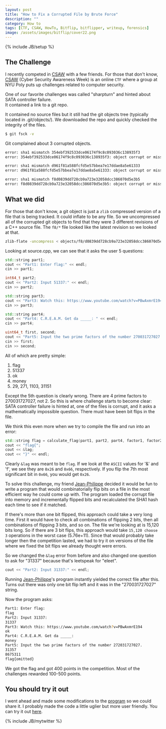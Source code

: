 ```yaml
---
layout: post
title: "How to Fix a Corrupted File by Brute Force"
description: ""
category: How to
tags: [CTF, CSAW, HowTo, Bitflip, bitflipper, writeup, forensics]
image: /assets/images/bitflip/cover22.png
---
```

{% include JB/setup %}

## The Challenge

I recently competed in [CSAW](https://ctf.isis.poly.edu/) with a few friends.  For those that don't know,
[CSAW](https://ctf.isis.poly.edu/) (Cyber Security Awareness Week) is an online `CTF` where a group at NYU Poly puts up challenges related to 
computer security.

One of our favorite challenges was called "sharpturn" and hinted about SATA controller failure.  
It contained a link to a git repo. 

It contained no source files but it still had the git objects tree (typically located in .git/objects/).
We downloaded the repo and quickly checked the integrity of the files.

```bash
$ git fsck -v
```

Git complained about 3 corrupted objects.

```bash
error: sha1 mismatch 354ebf392533dce06174f9c8c093036c138935f3
error: 354ebf392533dce06174f9c8c093036c138935f3: object corrupt or missing

error: sha1 mismatch d961f81a588fcfd5e57bbea7e17ddae8a5e61333
error: d961f81a588fcfd5e57bbea7e17ddae8a5e61333: object corrupt or missing

error: sha1 mismatch f8d0839dd728cb9a723e32058dcc386070d5e3b5
error: f8d0839dd728cb9a723e32058dcc386070d5e3b5: object corrupt or missing
```

## What we did

For those that don't know, a git object is just a `zlib` compressed version
of a file that is being tracked.  It could inflate to be any file.  So we uncompressed
all of the corrupted git objects to find that they were 3 different revisions
of a C++ source file. The `f8/*` file looked like the latest revision so we looked at that.


```bash
zlib-flate -uncompress < objects/f8/d0839dd728cb9a723e32058dcc386070d5e3b5 > source.cpp
```

Looking at source.cpp, we can see that it asks the user 5 questions:

```c++
std::string part1;
cout << "Part1: Enter flag:" << endl;
cin >> part1;

int64_t part2;
cout << "Part2: Input 51337:" << endl;
cin >> part2;

std::string part3;
cout << "Part3: Watch this: https://www.youtube.com/watch?v=PBwAxmrE194" << endl;
cin >> part3;

std::string part4;
cout << "Part4: C.R.E.A.M. Get da _____: " << endl;
cin >> part4;

uint64_t first, second;
cout << "Part5: Input the two prime factors of the number 270031727027." << endl;
cin >> first;
cin >> second;
```

All of which are pretty simple:

1. flag
2. 51337
3. ok
4. money
5. 29, 271, 1103, 31151

Except the 5th question is clearly wrong.  There are 4 prime factors to 270031727027,
not 2.  So this is where challenge starts to become clear: SATA controller failure is hinted at,
one of the files is corrupt, and it asks a mathematically impossible question.  There must
have been bit flips in the file.

We think this even more when we try to compile the file and run into an error:

```c++
std::string flag = calculate_flag(part1, part2, part4, factor1, factor2);
cout << "flag{";
cout << &lag;
cout << "}" << endl;
```

Clearly `&lag` was meant to be `flag`.  If we look at the `ASCII` values for '&' and 'f',
we see they are `0x26` and `0x66`, respectively.  If you flip the 7th most significant bit in
`0x66`, you would get `0x26`.

To solve this challenge, my friend [Jean-Philippe](https://github.com/jpouellet) decided it would be fun to write a program
that would combinatorially flip bits on a file in the most efficient way he could come up with. 
The program loaded the corrupt file into memory and incrementally flipped bits and recalculated the 
SHA1 hash each time to see if it matched.  

If there's more than one bit flipped, this approach could take a very long time.  First it would
have to check all combinations of flipping 2 bits, then all combinations of flipping 3 bits, and so on.
The file we're looking at is 15,120 bits long.  So if there are 3 bit flips, this approach would take
`15,120 choose 3` operations in the worst case (5.76e+11).  Since that would probably take longer then the competition lasted,
we had to try it on versions of the file where we fixed the bit flips we already thought were errors.

So we changed the `&lag` error from before and also changed one question to ask for "31337" because
that's leetspeak for "eleet".

```c++
cout << "Part2: Input 31337:" << endl;
```

Running [Jean-Philippe](https://github.com/jpouellet)'s program instantly yielded the correct file after this.  Turns
out there was only one bit flip left and it was in the "270031727027" string.

Now the program asks:

```bash
Part1: Enter flag:
flag
Part2: Input 31337:
31337
Part3: Watch this: https://www.youtube.com/watch?v=PBwAxmrE194
ok
Part4: C.R.E.A.M. Get da _____: 
money
Part5: Input the two prime factors of the number 272031727027.
31357
8675311
flag{omitted}
```

We got the flag and got 400 points in the competition. Most of the challenges rewarded 100-500 points.

## You should try it out

I went ahead and made some modifications to the [program](https://github.com/conorpp/bitflipper) so we could share it.  I probably made the code a little uglier
but more user friendly.  You can try it out [here](https://github.com/conorpp/bitflipper).


{% include JB/mytwitter %}
